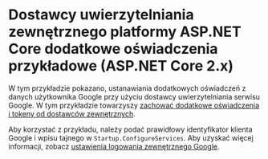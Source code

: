 # <a name="aspnet-core-external-authentication-provider-additional-claims-sample-aspnet-core-2x"></a>Dostawcy uwierzytelniania zewnętrznego platformy ASP.NET Core dodatkowe oświadczenia przykładowe (ASP.NET Core 2.x)

W tym przykładzie pokazano, ustanawiania dodatkowych oświadczeń z danych użytkownika Google przy użyciu dostawcy uwierzytelniania serwisu Google. W tym przykładzie towarzyszy [zachować dodatkowe oświadczenia i tokeny od dostawców zewnętrznych](https://docs.microsoft.com/aspnet/core/security/authentication/social/additional-claims).

Aby korzystać z przykładu, należy podać prawidłowy identyfikator klienta Google i wpisu tajnego w `Startup.ConfigureServices`. Aby uzyskać więcej informacji, zobacz [ustawienia logowania zewnętrznego Google](https://docs.microsoft.com/aspnet/core/security/authentication/social/google-logins).
